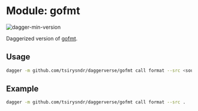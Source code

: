 # Module: gofmt

![dagger-min-version](https://img.shields.io/badge/dagger%20version-v0.10.0-blue?color=3D66FF)

Daggerized version of [gofmt](https://godoc.org/cmd/gofmt).

## Usage

```sh
dagger -m github.com/tsirysndr/daggerverse/gofmt call format --src <source>
```

## Example

```sh
dagger -m github.com/tsirysndr/daggerverse/gofmt call format --src .
```
